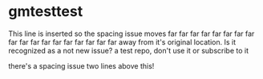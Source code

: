 # gmtesttest
This line is inserted so the spacing issue moves
far
far
far
far
far
far
far
far
far
far
far
far
far
far
far
far
far
far
away from it's original location.
Is it recognized as a not new issue?
a test repo, don't use it or subscribe to it

   

there's a spacing issue two lines above this!
